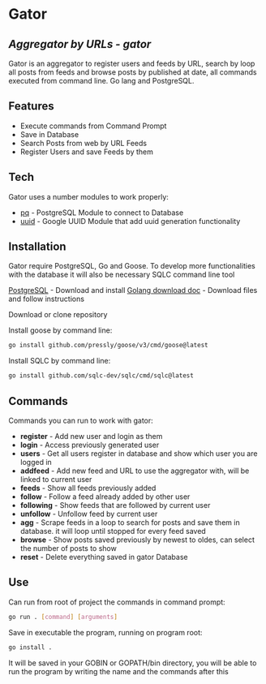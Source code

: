 # Gator
## _Aggregator by URLs - gator_

Gator is an aggregator to register users and feeds by URL, search by loop all posts from feeds and browse posts by published at date, all commands executed from command line.
Go lang and PostgreSQL.

## Features

- Execute commands from Command Prompt
- Save in Database
- Search Posts from web by URL Feeds
- Register Users and save Feeds by them

## Tech

Gator uses a number modules to work properly:

- [pq](github.com/lib/pq) - PostgreSQL Module to connect to Database
- [uuid](github.com/google/uuid) - Google UUID Module that add uuid generation functionality

## Installation

Gator require PostgreSQL, Go and Goose.
To develop more functionalities with the database it will also be necessary SQLC command line tool

[PostgreSQL](https://www.postgresql.org/download/) - Download and install
[Golang download doc](https://go.dev/doc/install) - Download files and follow instructions

Download or clone repository

Install goose by command line:
```sh
go install github.com/pressly/goose/v3/cmd/goose@latest
```

Install SQLC by command line:
```sh
go install github.com/sqlc-dev/sqlc/cmd/sqlc@latest
```

## Commands
Commands you can run to work with gator:
- **register** - Add new user and login as them
- **login** - Access previously generated user
- **users** - Get all users register in database and show which user you are logged in
- **addfeed** - Add new feed and URL to use the aggregator with, will be linked to current user
- **feeds** - Show all feeds previously added
- **follow** - Follow a feed already added by other user
- **following** - Show feeds that are followed by current user
- **unfollow** - Unfollow feed by current user
- **agg** - Scrape feeds in a loop to search for posts and save them in database. it will loop until stopped for every feed saved
- **browse** - Show posts saved previously by newest to oldes, can select the number of posts to show
- **reset** - Delete everything saved in gator Database

## Use
Can run from root of project the commands in command prompt:
```sh
go run . [command] [arguments]
```

Save in executable the program, running on program root:
```sh
go install . 
```
It will be saved in your GOBIN or GOPATH/bin directory, you will be able to run the program by writing the name and the commands after this